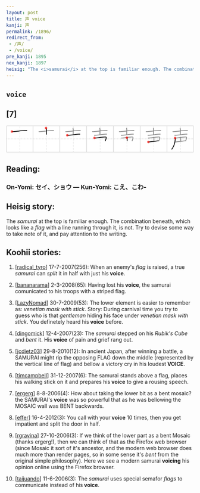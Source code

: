 ```yaml
---
layout: post
title: 声 voice
kanji: 声
permalink: /1896/
redirect_from:
 - /声/
 - /voice/
pre_kanji: 1895
nex_kanji: 1897
heisig: "The <i>samurai</i> at the top is familiar enough. The combination beneath, which looks like a <i>flag</i> with a line running through it, is not. Try to devise some way to take note of it, and pay attention to the writing."
---
```


## `voice`

## [7]

<div class="stroke"><img src="../images/E5A3B0.png" /></div>

## Reading:

### On-Yomi: セイ、ショウ &mdash; Kun-Yomi: こえ、こわ-

## Heisig story:

The <i>samurai</i> at the top is familiar enough. The combination beneath, which looks like a <i>flag</i> with a line running through it, is not. Try to devise some way to take note of it, and pay attention to the writing.

## Koohii stories:

1) [<a href="http://kanji.koohii.com/profile/radical_tyro">radical_tyro</a>] 17-7-2007(256): When an enemy&#039;s <em>flag</em> is raised, a true <em>samurai</em> can <em>split</em> it in half with just his<strong> voice</strong>.

2) [<a href="http://kanji.koohii.com/profile/bananarama">bananarama</a>] 2-3-2008(65): Having lost his<strong> voice</strong>, the samurai comunicated to his troops with a striped flag.

3) [<a href="http://kanji.koohii.com/profile/LazyNomad">LazyNomad</a>] 30-7-2009(53): The lower element is easier to remember as: <em>venetian mask with stick</em>. Story: During carnival time you try to guess who is that <em>gentleman</em> hiding his face under <em>venetian mask with stick</em>. You definetely heard his<strong> voice</strong> before.

4) [<a href="http://kanji.koohii.com/profile/dingomick">dingomick</a>] 12-4-2007(23): The <em>samurai</em> stepped on his <em>Rubik&#039;s Cube</em> and <em>bent</em> it. His <strong>voice</strong> of pain and grief rang out.

5) [<a href="http://kanji.koohii.com/profile/jcdietz03">jcdietz03</a>] 29-8-2010(12): In ancient Japan, after winning a battle, a SAMURAI might rip the opposing FLAG down the middle (represented by the vertical line of flag) and bellow a victory cry in his loudest<strong> VOICE</strong>.

6) [<a href="http://kanji.koohii.com/profile/timcampbell">timcampbell</a>] 31-12-2007(6): The samurai stands above a flag, places his walking stick on it and prepares his<strong> voice</strong> to give a rousing speech.

7) [<a href="http://kanji.koohii.com/profile/ergerg">ergerg</a>] 8-8-2006(4): How about taking the lower bit as a bent mosaic? the SAMURAI&#039;s<strong> voice</strong> was so powerful that as he was bellowing the MOSAIC wall was BENT backwards.

8) [<a href="http://kanji.koohii.com/profile/effer">effer</a>] 16-4-2012(3): You call with your<strong> voice</strong> 10 times, then you get impatient and split the door in half.

9) [<a href="http://kanji.koohii.com/profile/rgravina">rgravina</a>] 27-10-2006(3): If we think of the lower part as a bent Mosaic (thanks ergerg!), then we can think of that as the Firefox web browser (since Mosaic it sort of it&#039;s ancestor, and the modern web browser does much more than render pages, so in some sense it&#039;s <em>bent</em> from the original simple philosophy). Here we see a modern samurai <strong>voicing</strong> his opinion online using the Firefox browser.

10) [<a href="http://kanji.koohii.com/profile/taijuando">taijuando</a>] 11-6-2006(3): The <em>samurai</em> uses special semafor <em>flags</em> to communicate instead of his<strong> voice</strong>.
